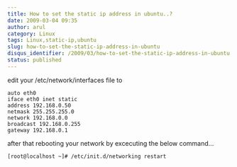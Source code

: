 ```yaml
---
title: How to set the static ip address in ubuntu..?
date: 2009-03-04 09:35
author: arul
category: Linux
tags: Linux,static-ip,ubuntu
slug: how-to-set-the-static-ip-address-in-ubuntu
disqus_identifier: /2009/03/how-to-set-the-static-ip-address-in-ubuntu.html
status: published
---
```


edit your /etc/network/interfaces file to

``` text
auto eth0
iface eth0 inet static
address 192.168.0.50
netmask 255.255.255.0
network 192.168.0.0
broadcast 192.168.0.255
gateway 192.168.0.1
```

after that rebooting your network by excecuting the below command...

``` bash
[root@localhost ~]# /etc/init.d/networking restart
```
